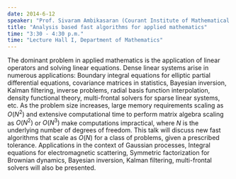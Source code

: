 ```yaml
---
date: 2014-6-12
speaker: "Prof. Sivaram Ambikasaran (Courant Institute of Mathematical Sciences, NYU)"
title: "Analysis based fast algorithms for applied mathematics"
time: "3:30 - 4:30 p.m." 
time: "Lecture Hall I, Department of Mathematics"
---
```

The dominant problem in applied mathematics is the application
of linear operators and solving linear equations. Dense linear systems
arise in numerous applications: Boundary integral equations for elliptic
partial differential equations, covariance matrices in statistics,
Bayesian inversion, Kalman filtering, inverse problems, radial basis
function interpolation, density functional theory, multi-frontal
solvers for sparse linear systems, etc. As the problem size increases,
large memory requirements scaling as $O(N^2)$ and extensive
computational time to perform matrix algebra scaling as $O(N^2)$ or
$O(N^3)$ make computations impractical, where $N$ is the underlying
number of degrees of freedom. This talk will discuss new fast algorithms
that scale as $O(N)$ for a class of problems, given a prescribed
tolerance. Applications in the context of Gaussian processes, Integral
equations for electromagnetic scattering, Symmetric factorization for Brownian 
dynamics, Bayesian inversion, Kalman filtering, multi-frontal solvers will also 
be presented.

